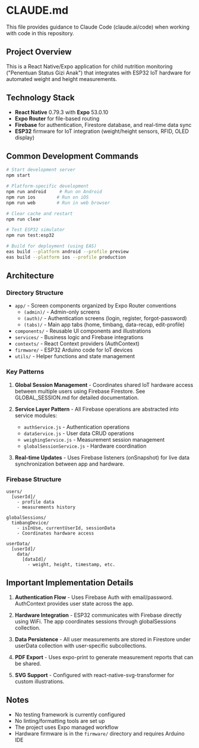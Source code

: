 # CLAUDE.md

This file provides guidance to Claude Code (claude.ai/code) when working with code in this repository.

## Project Overview

This is a React Native/Expo application for child nutrition monitoring ("Penentuan Status Gizi Anak") that integrates with ESP32 IoT hardware for automated weight and height measurements.

## Technology Stack

- **React Native** 0.79.3 with **Expo** 53.0.10
- **Expo Router** for file-based routing
- **Firebase** for authentication, Firestore database, and real-time data sync
- **ESP32** firmware for IoT integration (weight/height sensors, RFID, OLED display)

## Common Development Commands

```bash
# Start development server
npm start

# Platform-specific development
npm run android     # Run on Android
npm run ios        # Run on iOS  
npm run web        # Run in web browser

# Clear cache and restart
npm run clear

# Test ESP32 simulator
npm run test:esp32

# Build for deployment (using EAS)
eas build --platform android --profile preview
eas build --platform ios --profile production
```

## Architecture

### Directory Structure
- `app/` - Screen components organized by Expo Router conventions
  - `(admin)/` - Admin-only screens
  - `(auth)/` - Authentication screens (login, register, forgot-password)
  - `(tabs)/` - Main app tabs (home, timbang, data-recap, edit-profile)
- `components/` - Reusable UI components and illustrations
- `services/` - Business logic and Firebase integrations
- `contexts/` - React Context providers (AuthContext)
- `firmware/` - ESP32 Arduino code for IoT devices
- `utils/` - Helper functions and state management

### Key Patterns

1. **Global Session Management** - Coordinates shared IoT hardware access between multiple users using Firebase Firestore. See GLOBAL_SESSION.md for detailed documentation.

2. **Service Layer Pattern** - All Firebase operations are abstracted into service modules:
   - `authService.js` - Authentication operations
   - `dataService.js` - User data CRUD operations
   - `weighingService.js` - Measurement session management
   - `globalSessionService.js` - Hardware coordination

3. **Real-time Updates** - Uses Firebase listeners (onSnapshot) for live data synchronization between app and hardware.

### Firebase Structure

```
users/
  [userId]/
    - profile data
    - measurements history

globalSessions/
  timbangDevice/
    - isInUse, currentUserId, sessionData
    - Coordinates hardware access

userData/
  [userId]/
    data/
      [dataId]/
        - weight, height, timestamp, etc.
```

## Important Implementation Details

1. **Authentication Flow** - Uses Firebase Auth with email/password. AuthContext provides user state across the app.

2. **Hardware Integration** - ESP32 communicates with Firebase directly using WiFi. The app coordinates sessions through globalSessions collection.

3. **Data Persistence** - All user measurements are stored in Firestore under userData collection with user-specific subcollections.

4. **PDF Export** - Uses expo-print to generate measurement reports that can be shared.

5. **SVG Support** - Configured with react-native-svg-transformer for custom illustrations.

## Notes

- No testing framework is currently configured
- No linting/formatting tools are set up
- The project uses Expo managed workflow
- Hardware firmware is in the `firmware/` directory and requires Arduino IDE